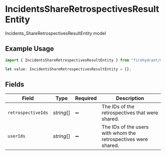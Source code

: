 # IncidentsShareRetrospectivesResultEntity

Incidents_ShareRetrospectivesResultEntity model

## Example Usage

```typescript
import { IncidentsShareRetrospectivesResultEntity } from "firehydrant/models/components";

let value: IncidentsShareRetrospectivesResultEntity = {};
```

## Fields

| Field                                                          | Type                                                           | Required                                                       | Description                                                    |
| -------------------------------------------------------------- | -------------------------------------------------------------- | -------------------------------------------------------------- | -------------------------------------------------------------- |
| `retrospectiveIds`                                             | *string*[]                                                     | :heavy_minus_sign:                                             | The IDs of the retrospectives that were shared.                |
| `userIds`                                                      | *string*[]                                                     | :heavy_minus_sign:                                             | The IDs of the users with whom the retrospectives were shared. |